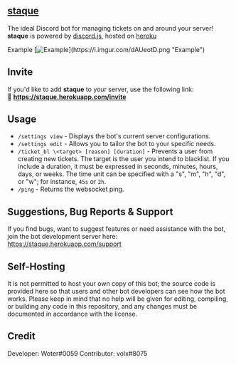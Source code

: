 ## [staque](https://staque.herokuapp.com/)

The ideal Discord bot for managing tickets on and around your server! **staque** is powered by [discord.js](https://discord.js.org/#/), hosted on [heroku](https://heroku.com)

Example
[![Example](https://i.imgur.com/dAUeotD.png"Example")](https://i.imgur.com/dAUeotD.png "Example")

## Invite

If you'd like to add **staque** to your server, use the following link:<br>
🔗 **https://staque.herokuapp.com/invite**

## Usage

- `/settings view` - Displays the bot's current server configurations.
- `/settings edit` - Allows you to tailor the bot to your specific needs.
- `/ticket_bl \<target> [reason] [duration]` - Prevents a user from creating new tickets. The target is the user you intend to blacklist. If you include a duration, it must be expressed in seconds, minutes, hours, days, or weeks. The time unit can be specified with a "s", "m", "h", "d", or "w"; for instance, `45s` or `2h`.
- `/ping` - Returns the websocket ping.

## Suggestions, Bug Reports & Support

If you find bugs, want to suggest features or need assistance with the bot, join the bot development server here: https://staque.herokuapp.com/support

## Self-Hosting

It is not permitted to host your own copy of this bot; the source code is provided here so that users and other bot developers can see how the bot works. Please keep in mind that no help will be given for editing, compiling, or building any code in this repository, and any changes must be documented in accordance with the license.

## Credit

Developer: Woter#0059
Contributor: volx#8075
